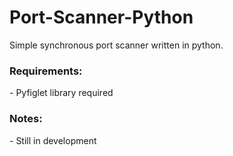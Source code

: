 # Port-Scanner-Python
Simple synchronous port scanner written in python.<br>
<h3>Requirements:</h3>
- Pyfiglet library required
<br>
<h3>Notes:</h3>
- Still in development
